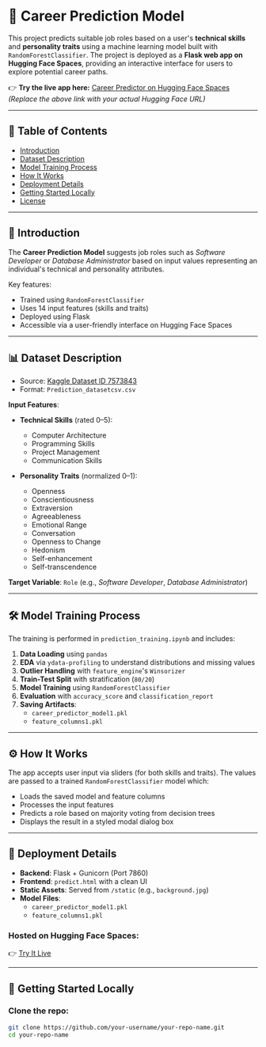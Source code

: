 # 🎯 Career Prediction Model

This project predicts suitable job roles based on a user's **technical skills** and **personality traits** using a machine learning model built with `RandomForestClassifier`. The project is deployed as a **Flask web app on Hugging Face Spaces**, providing an interactive interface for users to explore potential career paths.

👉 **Try the live app here:** [Career Predictor on Hugging Face Spaces](https://huggingface.co/spaces/Ansilin/Career_Path_Predictor)  
*(Replace the above link with your actual Hugging Face URL)*

---

## 📌 Table of Contents
- [Introduction](#introduction)
- [Dataset Description](#dataset-description)
- [Model Training Process](#model-training-process)
- [How It Works](#how-it-works)
- [Deployment Details](#deployment-details)
- [Getting Started Locally](#getting-started-locally)
- [License](#license)

---

## 🧠 Introduction

The **Career Prediction Model** suggests job roles such as _Software Developer_ or _Database Administrator_ based on input values representing an individual's technical and personality attributes.

Key features:
- Trained using `RandomForestClassifier`
- Uses 14 input features (skills and traits)
- Deployed using Flask
- Accessible via a user-friendly interface on Hugging Face Spaces

---

## 📊 Dataset Description

- Source: [Kaggle Dataset ID 7573843](https://www.kaggle.com/datasets)  
- Format: `Prediction_datasetcsv.csv`

**Input Features**:
- **Technical Skills** (rated 0–5):  
  - Computer Architecture  
  - Programming Skills  
  - Project Management  
  - Communication Skills

- **Personality Traits** (normalized 0–1):  
  - Openness  
  - Conscientiousness  
  - Extraversion  
  - Agreeableness  
  - Emotional Range  
  - Conversation  
  - Openness to Change  
  - Hedonism  
  - Self-enhancement  
  - Self-transcendence

**Target Variable**: `Role` (e.g., _Software Developer_, _Database Administrator_)

---

## 🛠️ Model Training Process

The training is performed in `prediction_training.ipynb` and includes:

1. **Data Loading** using `pandas`
2. **EDA** via `ydata-profiling` to understand distributions and missing values
3. **Outlier Handling** with `feature_engine`'s `Winsorizer`
4. **Train-Test Split** with stratification (`80/20`)
5. **Model Training** using `RandomForestClassifier`
6. **Evaluation** with `accuracy_score` and `classification_report`
7. **Saving Artifacts**:  
   - `career_predictor_model1.pkl`  
   - `feature_columns1.pkl`

---

## ⚙️ How It Works

The app accepts user input via sliders (for both skills and traits). The values are passed to a trained `RandomForestClassifier` model which:
- Loads the saved model and feature columns
- Processes the input features
- Predicts a role based on majority voting from decision trees
- Displays the result in a styled modal dialog box

---

## 🚀 Deployment Details

- **Backend**: Flask + Gunicorn (Port 7860)
- **Frontend**: `predict.html` with a clean UI
- **Static Assets**: Served from `/static` (e.g., `background.jpg`)
- **Model Files**:  
  - `career_predictor_model1.pkl`  
  - `feature_columns1.pkl`

### Hosted on Hugging Face Spaces:
👉 [Try It Live](https://huggingface.co/spaces/your-username/your-app-name)

---

## 🧰 Getting Started Locally

### Clone the repo:
```bash
git clone https://github.com/your-username/your-repo-name.git
cd your-repo-name
